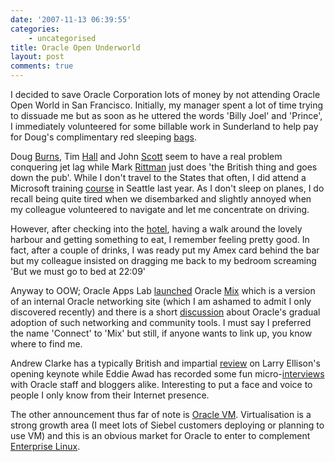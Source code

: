 ```yaml
---
date: '2007-11-13 06:39:55'
categories:
    - uncategorised
title: Oracle Open Underworld
layout: post
comments: true
---
```

I decided to save Oracle Corporation lots of money by not attending
Oracle Open World in San Francisco. Initially, my manager spent a lot of
time trying to dissuade me but as soon as he uttered the words 'Billy
Joel' and 'Prince', I immediately volunteered for some billable work in
Sunderland to help pay for Doug's complimentary red sleeping
[bags](http://oracledoug.com/blog/index.php?/archives/1327-A-New-Comfy-Seat-for-The-Boys-and-Polly-....html).

Doug
[Burns](http://oracledoug.com/serendipity/index.php?/archives/1342-yaaisfb.html),
Tim
[Hall](http://www.oracle-base.com/blog/2007/11/12/openworld-arrival-and-day-1/)
and John
[Scott](http://jes.blogs.shellprompt.net/2007/11/11/gotta-love-jetlag/)
seem to have a real problem conquering jet lag while Mark
[Rittman](http://www.rittmanmead.com/2007/11/12/first-days-at-oracle-open-world-2007/)
just does 'the British thing and goes down the pub'. While I don't
travel to the States that often, I did attend a Microsoft training
[course](http://www.nbrightside.com/blog/2006/05/02/further-afield/) in
Seattle last year. As I don't sleep on planes, I do recall being quite
tired when we disembarked and slightly annoyed when my colleague
volunteered to navigate and let me concentrate on driving.

However, after checking into the
[hotel](http://www.starwoodhotels.com/whotels/property/overview/index.html?propertyID=1154),
having a walk around the lovely harbour and getting something to eat, I
remember feeling pretty good. In fact, after a couple of drinks, I was
ready put my Amex card behind the bar but my colleague insisted on
dragging me back to my bedroom screaming 'But we must go to bed at
22:09'

Anyway to OOW; Oracle Apps Lab
[launched](http://oracleappslab.com/2007/11/11/mix-is-live/) Oracle
[Mix](https://mix.oracle.com/) which is a version of an internal Oracle
networking site (which I am ashamed to admit I only discovered recently)
and there is a short
[discussion](http://blogs.oracle.com/otn/2007/11/12#a1132) about
Oracle's gradual adoption of such networking and community tools. I must
say I preferred the name 'Connect' to 'Mix' but still, if anyone wants
to link up, you know where to find me.

Andrew Clarke has a typically British and impartial
[review](http://radiofreetooting.blogspot.com/2007/11/oow2k7-whats-story.html)
on Larry Ellison's opening keynote while Eddie Awad has recorded some
fun micro-[interviews](http://awads.net/wp/tag/openworld07/) with Oracle
staff and bloggers alike. Interesting to put a face and voice to people
I only know from their Internet presence.

The other announcement thus far of note is [Oracle
VM](http://www.oracle.com/technologies/virtualization/index.html).
Virtualisation is a strong growth area (I meet lots of Siebel customers
deploying or planning to use VM) and this is an obvious market for
Oracle to enter to complement [Enterprise
Linux](http://www.oracle.com/technologies/linux/index.html).
